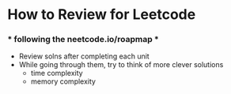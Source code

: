 # How to Review for Leetcode
### * following the neetcode.io/roapmap *

- Review solns after completing each unit
- While going through them, try to think of more clever solutions
  - time complexity
  - memory complexity